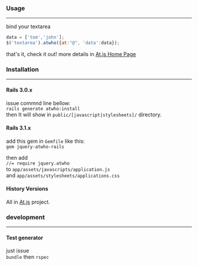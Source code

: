 ### Usage
---
bind your textarea

```javascript
data = ['tom','john'];
$('textarea').atwho({at:"@", 'data':data});
```

that's it, check it out!
more details in [At.js Home Page](http://ichord.github.com/At.js/)

### Installation
---
#### Rails 3.0.x
issue commnd line bellow:  
`rails generate atwho:install`  
then It will show in `public/[javascript|stylesheets]/` directory.

#### Rails 3.1.x
add this gem in `Gemfile` like this:  
`gem jquery-atwho-rails`  

then add    
` //= require jquery.atwho `  
to `app/assets/javascripts/application.js`  
and `app/assets/stylesheets/applications.css`  

#### History Versions 
All in [At.js](https://github.com/ichord/At.js) project.

### development
---
#### Test generator
just issue  
`bundle` then `rspec`
